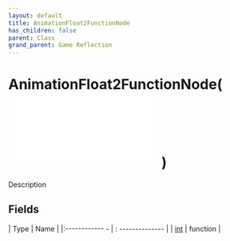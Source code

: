 ```yaml
---
layout: default
title: AnimationFloat2FunctionNode
has_children: false
parent: Class
grand_parent: Game Reflection
---
```

# AnimationFloat2FunctionNode( ![ AnimationEvalNode ](game-reflection/classes/animation_eval_node.md) )
Description 

## Fields
| Type | Name |
|:------------ - | : -------------- |
| [int](game-reflection/enums/int.md) | function |
